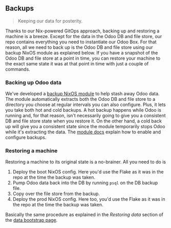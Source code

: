 Backups
-------
> Keeping our data for posterity.


Thanks to our Nix-powered GitOps approach, backing up and restoring
a machine is a breeze. Except for the data in the Odoo DB and file
store, our repo contains everything you need to instantiate our Odoo
Box. For that reason, all we need to back up is the Odoo DB and file
store using our backup NixOS module as explained below. If you have
a snapshot of the Odoo DB and file store at a point in time, you can
restore your machine to the exact same state it was at that point in
time with just a couple of commands.


### Backing up Odoo data

We've developed a [backup NixOS module][module] to help stash away
Odoo data. The module automatically extracts both the Odoo DB and
file store to a directory you choose at regular intervals you can
also configure. Plus, it lets you take both hot and cold backups.
A hot backup happens while Odoo is running and, for that reason,
isn't necessarily going to give you a consistent DB and file store
state when you restore it. On the other hand, a cold back up will
give you a consistent state since the module temporarily stops Odoo
while it's extracting the data. The [module docs][module] explain
how to enable and configure backups.


### Restoring a machine

Restoring a machine to its original state is a no-brainer. All you
need to do is
1. Deploy the boot NixOS config. Here you'd use the Flake as it
   was in the repo at the time the backup was taken.
2. Pump Odoo data back into the DB by running `psql` on the DB
   backup file.
3. Copy over the file store from the backup.
4. Deploy the prod NixOS config. Here too, you'd use the Flake
   as it was in the repo at the time the backup was taken.

Basically the same procedure as explained in the *Restoring data*
section of the [data bootstrap page][data-boot].




[module]: ../nix/modules/backup/docs.md
[data-boot]: ./bootstrap/odoo-data.md
